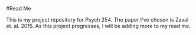 #Read Me

This is my project repository for Psych 254. The paper I've chosen is Zaval et. al. 2015. As this project progresses, I will be adding more to my read me. 
